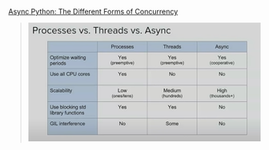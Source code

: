 [Async Python: The Different Forms of Concurrency](http://masnun.rocks/2016/10/06/async-python-the-different-forms-of-concurrency/)

> ![](img/pta.png) 